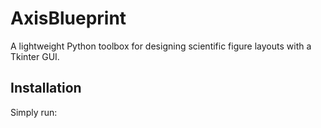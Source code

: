 # AxisBlueprint

A lightweight Python toolbox for designing scientific figure layouts with a Tkinter GUI.

## Installation

Simply run: